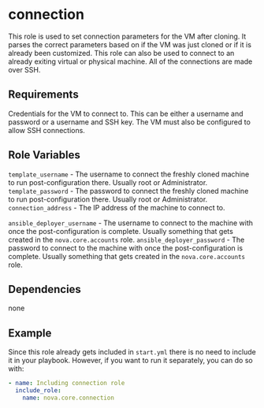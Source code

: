 # connection

This role is used to set connection parameters for the VM after cloning. It parses the correct parameters based on if the VM was just cloned or if it is already been customized. This role can also be used to connect to an already exiting virtual or physical machine. All of the connections are made over SSH.

## Requirements

Credentials for the VM to connect to. This can be either a username and password or a username and SSH key. The VM must also be configured to allow SSH connections.

## Role Variables

`template_username` - The username to connect the freshly cloned machine to run post-configuration there. Usually root or Administrator.
`template_password` - The password to connect the freshly cloned machine to run post-configuration there. Usually root or Administrator.
`connection_address` - The IP address of the machine to connect to.

`ansible_deployer_username` - The username to connect to the machine with once the post-configuration is complete. Usually something that gets created in the `nova.core.accounts` role.
`ansible_deployer_password` - The password to connect to the machine with once the post-configuration is complete. Usually something that gets created in the `nova.core.accounts` role.

## Dependencies

none

## Example

Since this role already gets included in `start.yml` there is no need to include it in your playbook. However, if you want to run it separately, you can do so with:

```yaml
- name: Including connection role
  include_role:
    name: nova.core.connection
```
